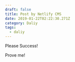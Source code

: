 ```yaml
---
draft: false
title: Post by Netlify CMS
date: 2019-01-22T02:22:30.271Z
category: Daliy
tags:
  - daliy
---
```

Please Success!

Prove me!
